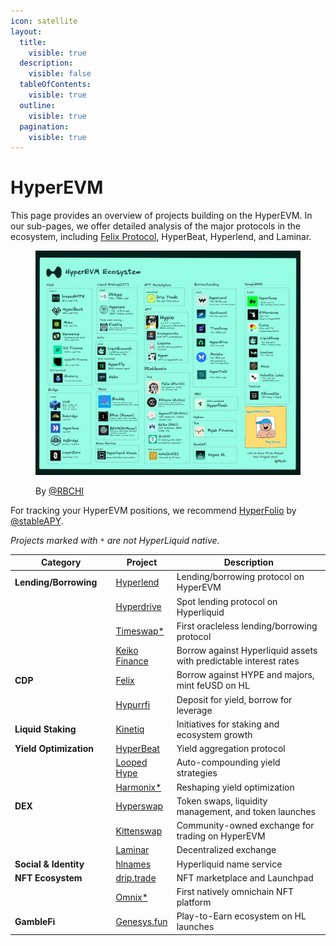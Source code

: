 ```yaml
---
icon: satellite
layout:
  title:
    visible: true
  description:
    visible: false
  tableOfContents:
    visible: true
  outline:
    visible: true
  pagination:
    visible: true
---
```


# HyperEVM

This page provides an overview of projects building on the HyperEVM. In our sub-pages, we offer detailed analysis of the major protocols in the ecosystem, including [Felix Protocol](felix.md), HyperBeat, Hyperlend, and Laminar.

<figure><img src="../../../.gitbook/assets/GqqZT99WUAAKzrg.jfif" alt=""><figcaption><p>By <a href="https://x.com/RBCHI/status/1921839233263862270">@RBCHI</a></p></figcaption></figure>

For tracking your HyperEVM positions, we recommend [HyperFolio](https://www.hyperfolio.xyz/) by [@stableAPY](https://x.com/stableAPY).

_Projects marked with `*` are not HyperLiquid native._

<table><thead><tr><th width="191">Category</th><th>Project</th><th width="515.6666259765625">Description</th></tr></thead><tbody><tr><td><strong>Lending/Borrowing</strong></td><td><a href="https://x.com/hyperlendx">Hyperlend</a></td><td>Lending/borrowing protocol on HyperEVM</td></tr><tr><td></td><td><a href="https://x.com/hyperdrivedefi">Hyperdrive</a></td><td>Spot lending protocol on Hyperliquid</td></tr><tr><td></td><td><a href="https://x.com/TimeswapLabs">Timeswap*</a></td><td>First oracleless lending/borrowing protocol</td></tr><tr><td></td><td><a href="https://x.com/KeikoFinance">Keiko Finance</a></td><td>Borrow against Hyperliquid assets with predictable interest rates</td></tr><tr><td><strong>CDP</strong></td><td><a href="https://x.com/felixprotocol">Felix</a></td><td>Borrow against HYPE and majors, mint feUSD on HL</td></tr><tr><td></td><td><a href="https://x.com/hypurrfi">Hypurrfi</a></td><td>Deposit for yield, borrow for leverage</td></tr><tr><td><strong>Liquid Staking</strong></td><td><a href="https://x.com/kinetiq_xyz">Kinetiq</a></td><td>Initiatives for staking and ecosystem growth</td></tr><tr><td><strong>Yield Optimization</strong></td><td><a href="https://x.com/0xHyperbeat">HyperBeat</a></td><td>Yield aggregation protocol</td></tr><tr><td></td><td><a href="https://twitter.com/looped_hype">Looped Hype</a></td><td>Auto-compounding yield strategies</td></tr><tr><td></td><td><a href="https://x.com/harmonixfi">Harmonix*</a></td><td>Reshaping yield optimization</td></tr><tr><td><strong>DEX</strong></td><td><a href="https://x.com/HyperSwapX">Hyperswap</a></td><td>Token swaps, liquidity management, and token launches</td></tr><tr><td></td><td><a href="https://x.com/KittenswapHype">Kittenswap</a></td><td>Community-owned exchange for trading on HyperEVM</td></tr><tr><td></td><td><a href="https://x.com/laminar_xyz">Laminar</a></td><td>Decentralized exchange</td></tr><tr><td><strong>Social &#x26; Identity</strong></td><td><a href="https://x.com/hlnames">hlnames</a></td><td>Hyperliquid name service</td></tr><tr><td><strong>NFT Ecosystem</strong></td><td><a href="https://x.com/drip__trade">drip.trade</a></td><td>NFT marketplace and Launchpad</td></tr><tr><td></td><td><a href="https://x.com/OmniX_NFT">Omnix*</a></td><td>First natively omnichain NFT platform</td></tr><tr><td><strong>GambleFi</strong></td><td><a href="https://x.com/GenesyHL">Genesys.fun</a></td><td>Play-to-Earn ecosystem on HL launches</td></tr></tbody></table>
